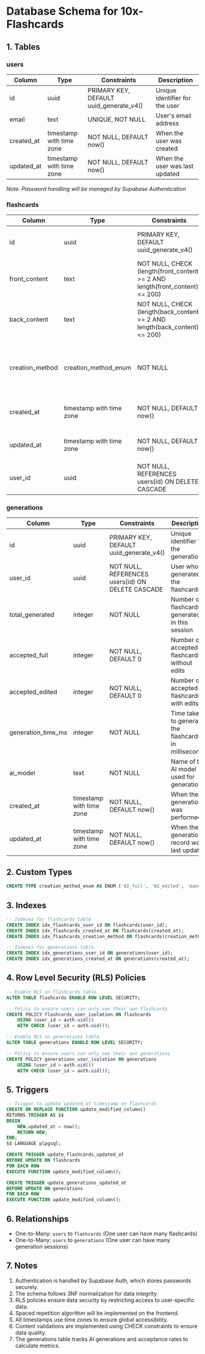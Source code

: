 # Database Schema for 10x-Flashcards

## 1. Tables

### users
| Column | Type | Constraints | Description |
|--------|------|-------------|-------------|
| id | uuid | PRIMARY KEY, DEFAULT uuid_generate_v4() | Unique identifier for the user |
| email | text | UNIQUE, NOT NULL | User's email address |
| created_at | timestamp with time zone | NOT NULL, DEFAULT now() | When the user was created |
| updated_at | timestamp with time zone | NOT NULL, DEFAULT now() | When the user was last updated |

*Note: Password handling will be managed by Supabase Authentication*

### flashcards
| Column | Type | Constraints | Description |
|--------|------|-------------|-------------|
| id | uuid | PRIMARY KEY, DEFAULT uuid_generate_v4() | Unique identifier for the flashcard |
| front_content | text | NOT NULL, CHECK (length(front_content) >= 2 AND length(front_content) <= 200) | Content of the front side |
| back_content | text | NOT NULL, CHECK (length(back_content) >= 2 AND length(back_content) <= 200) | Content of the back side |
| creation_method | creation_method_enum | NOT NULL | How the flashcard was created (AI_full, AI_edited or manually) |
| created_at | timestamp with time zone | NOT NULL, DEFAULT now() | When the flashcard was created |
| updated_at | timestamp with time zone | NOT NULL, DEFAULT now() | When the flashcard was last updated |
| user_id | uuid | NOT NULL, REFERENCES users(id) ON DELETE CASCADE | Owner of the flashcard |

### generations
| Column | Type | Constraints | Description |
|--------|------|-------------|-------------|
| id | uuid | PRIMARY KEY, DEFAULT uuid_generate_v4() | Unique identifier for the generation |
| user_id | uuid | NOT NULL, REFERENCES users(id) ON DELETE CASCADE | User who generated the flashcards |
| total_generated | integer | NOT NULL | Number of flashcards generated in this session |
| accepted_full | integer | NOT NULL, DEFAULT 0 | Number of accepted flashcards without edits |
| accepted_edited | integer | NOT NULL, DEFAULT 0 | Number of accepted flashcards with edits |
| generation_time_ms | integer | NOT NULL | Time taken to generate the flashcards in milliseconds |
| ai_model | text | NOT NULL | Name of the AI model used for generation |
| created_at | timestamp with time zone | NOT NULL, DEFAULT now() | When the generation was performed |
| updated_at | timestamp with time zone | NOT NULL, DEFAULT now() | When the generation record was last updated |

## 2. Custom Types

```sql
CREATE TYPE creation_method_enum AS ENUM ('AI_full', 'AI_edited', 'manual');
```

## 3. Indexes

```sql
-- Indexes for flashcards table
CREATE INDEX idx_flashcards_user_id ON flashcards(user_id);
CREATE INDEX idx_flashcards_created_at ON flashcards(created_at);
CREATE INDEX idx_flashcards_creation_method ON flashcards(creation_method);

-- Indexes for generations table
CREATE INDEX idx_generations_user_id ON generations(user_id);
CREATE INDEX idx_generations_created_at ON generations(created_at);
```

## 4. Row Level Security (RLS) Policies

```sql
-- Enable RLS on flashcards table
ALTER TABLE flashcards ENABLE ROW LEVEL SECURITY;

-- Policy to ensure users can only see their own flashcards
CREATE POLICY flashcards_user_isolation ON flashcards
    USING (user_id = auth.uid())
    WITH CHECK (user_id = auth.uid());

-- Enable RLS on generations table
ALTER TABLE generations ENABLE ROW LEVEL SECURITY;

-- Policy to ensure users can only see their own generations
CREATE POLICY generations_user_isolation ON generations
    USING (user_id = auth.uid())
    WITH CHECK (user_id = auth.uid());
```

## 5. Triggers

```sql
-- Trigger to update updated_at timestamp on flashcards
CREATE OR REPLACE FUNCTION update_modified_column()
RETURNS TRIGGER AS $$
BEGIN
    NEW.updated_at = now();
    RETURN NEW;
END;
$$ LANGUAGE plpgsql;

CREATE TRIGGER update_flashcards_updated_at
BEFORE UPDATE ON flashcards
FOR EACH ROW
EXECUTE FUNCTION update_modified_column();

CREATE TRIGGER update_generations_updated_at
BEFORE UPDATE ON generations
FOR EACH ROW
EXECUTE FUNCTION update_modified_column();
```

## 6. Relationships

- One-to-Many: `users` to `flashcards` (One user can have many flashcards)
- One-to-Many: `users` to `generations` (One user can have many generation sessions)

## 7. Notes

1. Authentication is handled by Supabase Auth, which stores passwords securely.
2. The schema follows 3NF normalization for data integrity.
3. RLS policies ensure data security by restricting access to user-specific data.
4. Spaced repetition algorithm will be implemented on the frontend.
5. All timestamps use time zones to ensure global accessibility.
6. Content validations are implemented using CHECK constraints to ensure data quality.
7. The generations table tracks AI generations and acceptance rates to calculate metrics. 
